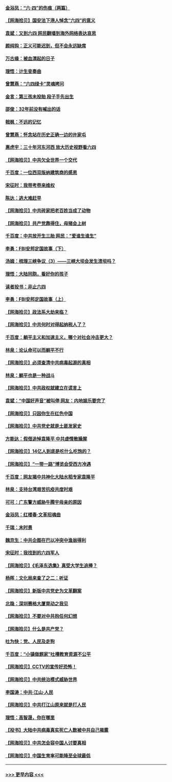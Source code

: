 #### [金浴凤：“六·四”的伤痕（两篇）](../pages/nsc993/n13001719.md?t=06061251) 
#### [【网海拾贝】国安法下港人悼念“六四”的意义](../pages/nsc993/n13001039.md?t=06061251) 
#### [袁斌：又到六四 网民翻墙到海外网络表达哀思](../pages/nsc993/n13000995.md?t=06061251) 
#### [颜纯钩：正义可能迟到，但不会永远缺席](../pages/nsc993/n13000920.md?t=06061251) 
#### [万古缘：被血漂起的日子](../pages/nsc993/n13000914.md?t=06061251) 
#### [理悟：计生变奏曲](../pages/nsc993/n13000414.md?t=06061251) 
#### [曾慧燕：“六四绿卡”灵魂拷问](../pages/nsc993/n13000277.md?t=06061251) 
#### [金言：第三孩未投胎 段子手先出生](../pages/nsc993/n13000215.md?t=06061251) 
#### [邵俊：32年前没有喊出的话](../pages/nsc993/n13000181.md?t=06061251) 
#### [戟枫：不远的记忆](../pages/nsc993/n13000121.md?t=06061251) 
#### [曾慧燕：怀念站在历史正确一边的许家屯](../pages/nsc993/n13000073.md?t=06061251) 
#### [惠虎宇：三十年河东河西 放大历史视野看六四](../pages/nsc993/n13000018.md?t=06061251) 
#### [【网海拾贝】中共欠全世界一个交代](../pages/nsc993/n12998706.md?t=06061251) 
#### [千百度：一位西双版纳建筑商的感恩](../pages/nsc993/n12998487.md?t=06061251) 
#### [宋征时：我带考卷来维权](../pages/nsc993/n12994088.md?t=06061251) 
#### [陈达：逃大难赶早](../pages/nsc993/n12993569.md?t=06061251) 
#### [【网海拾贝】中共砖家把老百姓当成了动物](../pages/nsc993/n12993483.md?t=06061251) 
#### [【网海拾贝】共产党靠得住，母猪会上树](../pages/nsc993/n12990730.md?t=06061251) 
#### [千百度：中共放开生三胎 网民：“爱谁生谁生”](../pages/nsc993/n12990644.md?t=06061251) 
#### [李勇：FBI安邦定国故事（下）](../pages/nsc993/n12987854.md?t=06061251) 
#### [汤姆：梳理三峡争议（3）——三峡大坝会发生溃坝吗？](../pages/nsc993/n12989806.md?t=06061251) 
#### [理悟：大陆同胞，看好你的孩子](../pages/nsc993/n12989778.md?t=06061251) 
#### [读者投书：非止六四](../pages/nsc993/n12989673.md?t=06061251) 
#### [李勇：FBI安邦定国故事（上）](../pages/nsc993/n12987749.md?t=06061251) 
#### [【网海拾贝】政法系大劫来临？](../pages/nsc993/n12987596.md?t=06061251) 
#### [【网海拾贝】中共何时对得起纳税人了？](../pages/nsc993/n12985578.md?t=06061251) 
#### [千百度：躺平主义和加速主义，哪个对社会冲击更大？](../pages/nsc993/n12985512.md?t=06061251) 
#### [林泉：论认命可以而躺平不行](../pages/nsc993/n12985505.md?t=06061251) 
#### [【网海拾贝】必须查清中共病毒起源的真相](../pages/nsc993/n12984276.md?t=06061251) 
#### [林泉：躺平也是一种战斗](../pages/nsc993/n12984194.md?t=06061251) 
#### [【网海拾贝】中共政权就建立在谎言上](../pages/nsc993/n12981880.md?t=06061251) 
#### [袁斌：“中国好声音”被叫停 网友：内地娱乐要完了](../pages/nsc993/n12981826.md?t=06061251) 
#### [【网海拾贝】只因你生在红色中国](../pages/nsc993/n12979096.md?t=06061251) 
#### [【网海拾贝】中共党史就是土匪发家史](../pages/nsc993/n12976478.md?t=06061251) 
#### [方能达：假借追悼袁隆平 中共虚情散臊腥](../pages/nsc993/n12976396.md?t=06061251) 
#### [【网海拾贝】14亿人到底是吃什么吃饱的？](../pages/nsc993/n12974125.md?t=06061251) 
#### [【网海拾贝】“一带一路”博览会受西方冷遇](../pages/nsc993/n12971787.md?t=06061251) 
#### [千百度：网友揭中共神化大陆水稻专家袁隆平](../pages/nsc993/n12971733.md?t=06061251) 
#### [林泉：支持台湾艰苦抗疫共度时艰](../pages/nsc993/n12971350.md?t=06061251) 
#### [可可：广东警方威胁牛腾宇母亲的原因](../pages/nsc993/n12971100.md?t=06061251) 
#### [金浴凤：红楼春·文革招魂曲](../pages/nsc993/n12970354.md?t=06061251) 
#### [千瑞：末时景](../pages/nsc993/n12970337.md?t=06061251) 
#### [魏京生：中共企图在巴以冲突中渔翁得利](../pages/nsc993/n12970286.md?t=06061251) 
#### [宋征时：我找到的六四军人](../pages/nsc993/n12970213.md?t=06061251) 
#### [【网海拾贝】《毛泽东选集》真受大学生追捧？](../pages/nsc993/n12968779.md?t=06061251) 
#### [杨晖：文化局来查了之二：听证](../pages/nsc993/n12966528.md?t=06061251) 
#### [【网海拾贝】新版中共党史为文革翻案](../pages/nsc993/n12967526.md?t=06061251) 
#### [北隐：深圳赛格大厦晃动之我见](../pages/nsc993/n12967393.md?t=06061251) 
#### [【网海拾贝】不要对中共抱任何幻想](../pages/nsc993/n12965222.md?t=06061251) 
#### [【网海拾贝】什么是共产党？](../pages/nsc993/n12962781.md?t=06061251) 
#### [吐为快：党、人民及走狗](../pages/nsc993/n12962747.md?t=06061251) 
#### [千百度：“小镇做题家”吐槽教育资源不公平](../pages/nsc993/n12962705.md?t=06061251) 
#### [【网海拾贝】CCTV的宣传好恐怖！](../pages/nsc993/n12959984.md?t=06061251) 
#### [【网海拾贝】中共统治模式威胁世界](../pages/nsc993/n12957622.md?t=06061251) 
#### [李国涛：中共‧江山‧人民](../pages/nsc993/n12957502.md?t=06061251) 
#### [【网海拾贝】中共打江山原来就是打人民](../pages/nsc993/n12954345.md?t=06061251) 
#### [理悟：高智晟，你在哪里](../pages/nsc993/n12953115.md?t=06061251) 
#### [【投书】大陆中共病毒真实死亡人数被中共自己揭露](../pages/nsc993/n12953050.md?t=06061251) 
#### [【网海拾贝】中共怎会容中国人讨要真相](../pages/nsc993/n12952161.md?t=06061251) 
#### [【网海拾贝】中国生育率可能降至全球最低](../pages/nsc993/n12948793.md?t=06061251) 

----
#### [ >>> 更早内容 <<< ](../indexes/nsc993-earlier.md)
